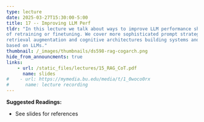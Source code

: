 ```yaml
---
type: lecture
date: 2025-03-27T15:30:00-5:00
title: 17 -- Improving LLM Perf
tldr: "In this lecture we talk about ways to improve LLM performance short
of retraining or finetuning. We cover more sophisticated prompt strategies,
retrieval augmentation and cognitive architectures building systems and agents
based on LLMs."
thumbnail: /_images/thumbnails/ds598-rag-cogarch.png
hide_from_announcments: true
links: 
    - url: /static_files/lectures/15_RAG_CoT.pdf
      name: slides
#    - url: https://mymedia.bu.edu/media/t/1_0woco0rx
#      name: lecture recording
---
```

**Suggested Readings:**
- See slides for references
